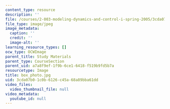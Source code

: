 ```yaml
---
content_type: resource
description: ''
file: /courses/2-003-modeling-dynamics-and-control-i-spring-2005/3cda07b01c0b6126c45a68a89bba61dd_box_photo.jpg
file_type: image/jpeg
image_metadata:
  caption: ''
  credit: ''
  image-alt: ''
learning_resource_types: []
ocw_type: OCWImage
parent_title: Study Materials
parent_type: CourseSection
parent_uid: a7a8f9ef-1f9b-6ce1-6418-f519b9fd5b7a
resourcetype: Image
title: box_photo.jpg
uid: 3cda07b0-1c0b-6126-c45a-68a89bba61dd
video_files:
  video_thumbnail_file: null
video_metadata:
  youtube_id: null
---
```

